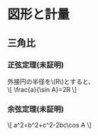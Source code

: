 # 図形と計量

## 三角比
### 正弦定理(未証明)
外接円の半径を\\(R\\)とすると、  
\\[
    \frac{a}{\sin A}=2R
\\]

### 余弦定理(未証明)
\\[
    a^2=b^2+c^2-2bc\cos A
\\]